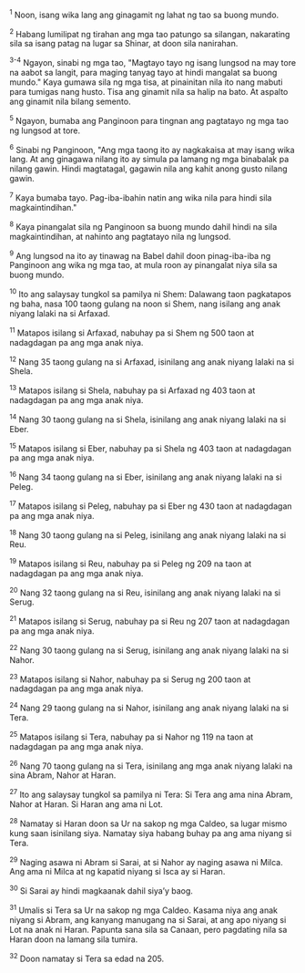 <sup>1</sup>
Noon, isang wika lang ang ginagamit ng lahat ng tao sa buong mundo. 

<sup>2</sup>
Habang lumilipat ng tirahan ang mga tao patungo sa silangan, nakarating sila sa isang patag na lugar sa Shinar, at doon sila nanirahan.

<sup>3-4</sup>
Ngayon, sinabi ng mga tao, "Magtayo tayo ng isang lungsod na may tore na aabot sa langit, para maging tanyag tayo at hindi mangalat sa buong mundo." Kaya gumawa sila ng mga tisa, at pinainitan nila ito nang mabuti para tumigas nang husto. Tisa ang ginamit nila sa halip na bato. At aspalto ang ginamit nila bilang semento. 

<sup>5</sup>
Ngayon, bumaba ang Panginoon para tingnan ang pagtatayo ng mga tao ng lungsod at tore. 

<sup>6</sup>
Sinabi ng Panginoon, "Ang mga taong ito ay nagkakaisa at may isang wika lang. At ang ginagawa nilang ito ay simula pa lamang ng mga binabalak pa nilang gawin. Hindi magtatagal, gagawin nila ang kahit anong gusto nilang gawin. 

<sup>7</sup>
Kaya bumaba tayo. Pag-iba-ibahin natin ang wika nila para hindi sila magkaintindihan." 

<sup>8</sup>
Kaya pinangalat sila ng Panginoon sa buong mundo dahil hindi na sila magkaintindihan, at nahinto ang pagtatayo nila ng lungsod. 

<sup>9</sup>
Ang lungsod na ito ay tinawag na Babel dahil doon pinag-iba-iba ng Panginoon ang wika ng mga tao, at mula roon ay pinangalat niya sila sa buong mundo.

<sup>10</sup>
Ito ang salaysay tungkol sa pamilya ni Shem: Dalawang taon pagkatapos ng baha, nasa 100 taong gulang na noon si Shem, nang isilang ang anak niyang lalaki na si Arfaxad. 

<sup>11</sup>
Matapos isilang si Arfaxad, nabuhay pa si Shem ng 500 taon at nadagdagan pa ang mga anak niya. 

<sup>12</sup>
Nang 35 taong gulang na si Arfaxad, isinilang ang anak niyang lalaki na si Shela. 

<sup>13</sup>
Matapos isilang si Shela, nabuhay pa si Arfaxad ng 403 taon at nadagdagan pa ang mga anak niya. 

<sup>14</sup>
Nang 30 taong gulang na si Shela, isinilang ang anak niyang lalaki na si Eber. 

<sup>15</sup>
Matapos isilang si Eber, nabuhay pa si Shela ng 403 taon at nadagdagan pa ang mga anak niya. 

<sup>16</sup>
Nang 34 taong gulang na si Eber, isinilang ang anak niyang lalaki na si Peleg. 

<sup>17</sup>
Matapos isilang si Peleg, nabuhay pa si Eber ng 430 taon at nadagdagan pa ang mga anak niya. 

<sup>18</sup>
Nang 30 taong gulang na si Peleg, isinilang ang anak niyang lalaki na si Reu. 

<sup>19</sup>
Matapos isilang si Reu, nabuhay pa si Peleg ng 209 na taon at nadagdagan pa ang mga anak niya. 

<sup>20</sup>
Nang 32 taong gulang na si Reu, isinilang ang anak niyang lalaki na si Serug. 

<sup>21</sup>
Matapos isilang si Serug, nabuhay pa si Reu ng 207 taon at nadagdagan pa ang mga anak niya. 

<sup>22</sup>
Nang 30 taong gulang na si Serug, isinilang ang anak niyang lalaki na si Nahor. 

<sup>23</sup>
Matapos isilang si Nahor, nabuhay pa si Serug ng 200 taon at nadagdagan pa ang mga anak niya. 

<sup>24</sup>
Nang 29 taong gulang na si Nahor, isinilang ang anak niyang lalaki na si Tera. 

<sup>25</sup>
Matapos isilang si Tera, nabuhay pa si Nahor ng 119 na taon at nadagdagan pa ang mga anak niya. 

<sup>26</sup>
Nang 70 taong gulang na si Tera, isinilang ang mga anak niyang lalaki na sina Abram, Nahor at Haran.

<sup>27</sup>
Ito ang salaysay tungkol sa pamilya ni Tera: Si Tera ang ama nina Abram, Nahor at Haran. Si Haran ang ama ni Lot. 

<sup>28</sup>
Namatay si Haran doon sa Ur na sakop ng mga Caldeo, sa lugar mismo kung saan isinilang siya. Namatay siya habang buhay pa ang ama niyang si Tera. 

<sup>29</sup>
Naging asawa ni Abram si Sarai, at si Nahor ay naging asawa ni Milca. Ang ama ni Milca at ng kapatid niyang si Isca ay si Haran. 

<sup>30</sup>
Si Sarai ay hindi magkaanak dahil siyaʼy baog. 

<sup>31</sup>
Umalis si Tera sa Ur na sakop ng mga Caldeo. Kasama niya ang anak niyang si Abram, ang kanyang manugang na si Sarai, at ang apo niyang si Lot na anak ni Haran. Papunta sana sila sa Canaan, pero pagdating nila sa Haran doon na lamang sila tumira. 

<sup>32</sup>
Doon namatay si Tera sa edad na 205.